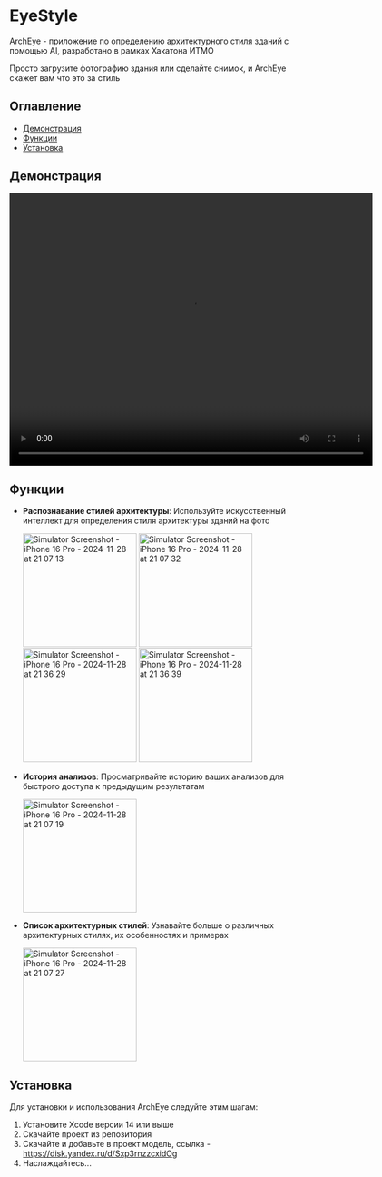 # EyeStyle
ArchEye - приложение по определению архитектурного стиля зданий с помощью AI, разработано в рамках Хакатона ИТМО

Просто загрузите фотографию здания или сделайте снимок, и ArchEye скажет вам что это за стиль

## Оглавление

- [Демонстрация](#демонстрация)
- [Функции](#функции)
- [Установка](#установка)

## Демонстрация 

<video width="640" height="480" controls>
  <source src="https://github.com/full-metal0/EyeStyleApp/blob/main/Screen%20Recording%202025-03-10%20at%2004.50.09.mp4" type="video/mp4">
  Ваш браузер не поддерживает тег video.
</video>

## Функции

- **Распознавание стилей архитектуры**: Используйте искусственный интеллект для определения стиля архитектуры зданий на фото
  
  <img src="https://github.com/user-attachments/assets/fb688ee4-1225-44a8-a361-2d6feebebd71" alt="Simulator Screenshot - iPhone 16 Pro - 2024-11-28 at 21 07 13" width="200">

  <img src="https://github.com/user-attachments/assets/1adc1604-cde6-43dd-895c-21b1b6a7d41a" alt="Simulator Screenshot - iPhone 16 Pro - 2024-11-28 at 21 07 32" width="200">

  <img src="https://github.com/user-attachments/assets/1869a512-1c03-409e-b3b0-0eb23eb3fe6c" alt="Simulator Screenshot - iPhone 16 Pro - 2024-11-28 at 21 36 29" width="200">
  <img src="https://github.com/user-attachments/assets/01105a83-eed4-4563-892b-9e4fdc13de1c" alt="Simulator Screenshot - iPhone 16 Pro - 2024-11-28 at 21 36 39" width="200">

- **История анализов**: Просматривайте историю ваших анализов для быстрого доступа к предыдущим результатам

  <img src="https://github.com/user-attachments/assets/ff0c0126-5c70-417a-8587-06f16d43ea4b" alt="Simulator Screenshot - iPhone 16 Pro - 2024-11-28 at 21 07 19" width="200">

- **Список архитектурных стилей**: Узнавайте больше о различных архитектурных стилях, их особенностях и примерах

  <img src="https://github.com/user-attachments/assets/54b606b5-9306-4170-9a53-32a0e60bbc1c" alt="Simulator Screenshot - iPhone 16 Pro - 2024-11-28 at 21 07 27" width="200">


## Установка

Для установки и использования ArchEye следуйте этим шагам:

1. Установите Xcode версии 14 или выше
2. Скачайте проект из репозитория
3. Скачайте и добавьте в проект модель, ссылка - https://disk.yandex.ru/d/Sxp3rnzzcxidOg
4. Наслаждайтесь...
